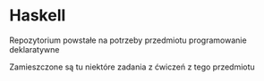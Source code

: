 # Haskell
Repozytorium powstałe na potrzeby przedmiotu programowanie deklaratywne

Zamieszczone są tu niektóre zadania z ćwiczeń z tego przedmiotu
